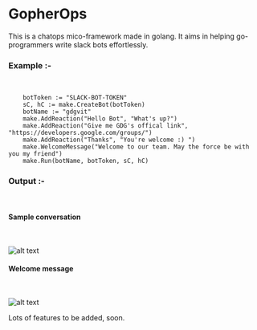 # GopherOps
This is a chatops mico-framework made in golang. 
It aims in helping go-programmers write slack bots effortlessly.

<h3> Example :- </h3> <br/>

```
  	botToken := "SLACK-BOT-TOKEN"
	sC, hC := make.CreateBot(botToken)
	botName := "gdgvit"
	make.AddReaction("Hello Bot", "What's up?")
	make.AddReaction("Give me GDG's offical link", "https://developers.google.com/groups/")
	make.AddReaction("Thanks", "You're welcome :) ")
	make.WelcomeMessage("Welcome to our team. May the force be with you my friend")
	make.Run(botName, botToken, sC, hC)
```

<h3>Output :- </h3> <br />

<h4> Sample conversation </h4> <br />

![alt text](https://github.com/UjjwalAyyangar/GopherOps/blob/master/sample.png)

<h4> Welcome message </h4> <br/>

![alt text](https://github.com/UjjwalAyyangar/GopherOps/blob/master/welcome.png)




Lots of features to be added, soon.
